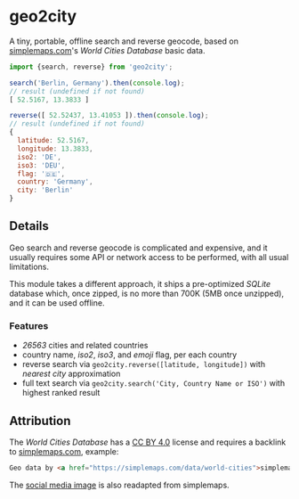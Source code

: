 # geo2city

A tiny, portable, offline search and reverse geocode, based on [simplemaps.com](https://simplemaps.com/data/world-cities)'s *World Cities Database* basic data.

```js
import {search, reverse} from 'geo2city';

search('Berlin, Germany').then(console.log);
// result (undefined if not found)
[ 52.5167, 13.3833 ]

reverse([ 52.52437, 13.41053 ]).then(console.log);
// result (undefined if not found)
{
  latitude: 52.5167,
  longitude: 13.3833,
  iso2: 'DE',
  iso3: 'DEU',
  flag: '🇩🇪',
  country: 'Germany',
  city: 'Berlin'
}
```



## Details

Geo search and reverse geocode is complicated and expensive, and it usually requires some API or network access to be performed, with all usual limitations.

This module takes a different approach, it ships a pre-optimized *SQLite* database which, once zipped, is no more than 700K (5MB once unzipped), and it can be used offline.


### Features

  * *26563* cities and related countries
  * country name, *iso2*, *iso3*, and *emoji* flag, per each country
  * reverse search via `geo2city.reverse([latitude, longitude])` with *nearest city* approximation
  * full text search via `geo2city.search('City, Country Name or ISO')` with highest ranked result



## Attribution

The *World Cities Database* has a [CC BY 4.0](https://creativecommons.org/licenses/by/4.0/) license and requires a backlink to [simplemaps.com](https://simplemaps.com/data/world-cities), example:

```html
Geo data by <a href="https://simplemaps.com/data/world-cities">simplemaps</a>
```

The [social media image](https://simplemaps.com/static/img/data/world-cities/viz/basic.png) is also readapted from simplemaps.
